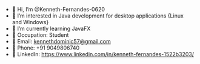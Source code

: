 - 👋 Hi, I’m @Kenneth-Fernandes-0620
- 👀 I’m interested in Java development for desktop applications {Linux and Windows}
- 🌱 I’m currently learning JavaFX
- :briefcase:  Occupation: Student
- :email: Email: kennethdominic57@gmail.com
- :iphone: Phone: +91 9049806740
- :page_facing_up: LinkedIn: https://www.linkedin.com/in/kenneth-fernandes-1522b3203/

<!---
Kenneth-Fernandes-0620/Kenneth-Fernandes-0620 is a ✨ special ✨ repository because its `README.md` (this file) appears on your GitHub profile.
You can click the Preview link to take a look at your changes.
--->
